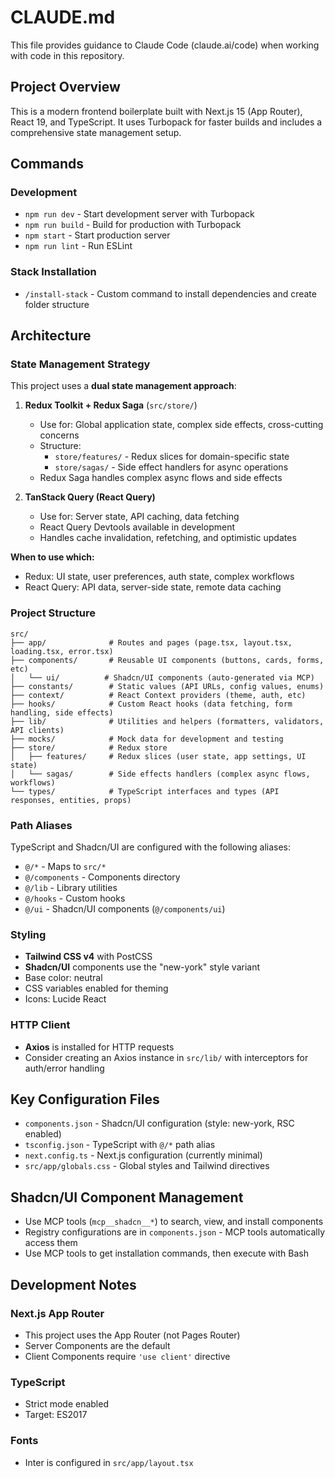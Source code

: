 # CLAUDE.md

This file provides guidance to Claude Code (claude.ai/code) when working with code in this repository.

## Project Overview

This is a modern frontend boilerplate built with Next.js 15 (App Router), React 19, and TypeScript. It uses Turbopack for faster builds and includes a comprehensive state management setup.

## Commands

### Development
- `npm run dev` - Start development server with Turbopack
- `npm run build` - Build for production with Turbopack
- `npm start` - Start production server
- `npm run lint` - Run ESLint

### Stack Installation
- `/install-stack` - Custom command to install dependencies and create folder structure

## Architecture

### State Management Strategy

This project uses a **dual state management approach**:

1. **Redux Toolkit + Redux Saga** (`src/store/`)
   - Use for: Global application state, complex side effects, cross-cutting concerns
   - Structure:
     - `store/features/` - Redux slices for domain-specific state
     - `store/sagas/` - Side effect handlers for async operations
   - Redux Saga handles complex async flows and side effects

2. **TanStack Query (React Query)**
   - Use for: Server state, API caching, data fetching
   - React Query Devtools available in development
   - Handles cache invalidation, refetching, and optimistic updates

**When to use which:**
- Redux: UI state, user preferences, auth state, complex workflows
- React Query: API data, server-side state, remote data caching

### Project Structure

```
src/
├── app/              # Routes and pages (page.tsx, layout.tsx, loading.tsx, error.tsx)
├── components/       # Reusable UI components (buttons, cards, forms, etc)
│   └── ui/          # Shadcn/UI components (auto-generated via MCP)
├── constants/        # Static values (API URLs, config values, enums)
├── context/          # React Context providers (theme, auth, etc)
├── hooks/            # Custom React hooks (data fetching, form handling, side effects)
├── lib/              # Utilities and helpers (formatters, validators, API clients)
├── mocks/            # Mock data for development and testing
├── store/            # Redux store
│   ├── features/     # Redux slices (user state, app settings, UI state)
│   └── sagas/        # Side effects handlers (complex async flows, workflows)
└── types/            # TypeScript interfaces and types (API responses, entities, props)
```

### Path Aliases

TypeScript and Shadcn/UI are configured with the following aliases:
- `@/*` - Maps to `src/*`
- `@/components` - Components directory
- `@/lib` - Library utilities
- `@/hooks` - Custom hooks
- `@/ui` - Shadcn/UI components (`@/components/ui`)

### Styling

- **Tailwind CSS v4** with PostCSS
- **Shadcn/UI** components use the "new-york" style variant
- Base color: neutral
- CSS variables enabled for theming
- Icons: Lucide React

### HTTP Client

- **Axios** is installed for HTTP requests
- Consider creating an Axios instance in `src/lib/` with interceptors for auth/error handling

## Key Configuration Files

- `components.json` - Shadcn/UI configuration (style: new-york, RSC enabled)
- `tsconfig.json` - TypeScript with `@/*` path alias
- `next.config.ts` - Next.js configuration (currently minimal)
- `src/app/globals.css` - Global styles and Tailwind directives

## Shadcn/UI Component Management

- Use MCP tools (`mcp__shadcn__*`) to search, view, and install components
- Registry configurations are in `components.json` - MCP tools automatically access them
- Use MCP tools to get installation commands, then execute with Bash

## Development Notes

### Next.js App Router
- This project uses the App Router (not Pages Router)
- Server Components are the default
- Client Components require `'use client'` directive

### TypeScript
- Strict mode enabled
- Target: ES2017

### Fonts
- Inter is configured in `src/app/layout.tsx`